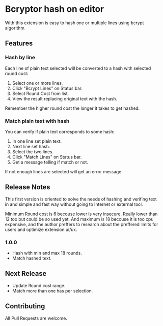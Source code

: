 # Bcryptor hash on editor

With this extension is easy to hash one or multiple lines using bcrypt algorithm.

## Features

### Hash by line

Each line of plain text selected will be converted to a hash with selected round cost:

1. Select one or more lines.
2. Click "Bcrypt Lines" on Status bar.
3. Select Round Cost from list.
4. View the result replacing original text with the hash.

Remember the higher round cost the longer it takes to get hashed.

### Match plain text with hash

You can verify if plain text corresponds to some hash:

1. In one line set plain text.
2. Next line set hash.
3. Select the two lines.
4. Click "Match Lines" on Status bar.
5. Get a message telling if match or not.

If not enough lines are selected will get an error message.

## Release Notes

This first version is oriented to solve the needs of hashing and verifing text in and simple and fast way without going to Internet or external tool.

Minimum Round cost is 6 becouse lower is very insecure. Really lower than 12 too but could be so used yet.
And maximum is 18 becouse it is too cpu expensive, and the author preffers to research about the preffered limits for users and optimize extension ui/ux.

### 1.0.0

* Hash with min and max 18 rounds.
* Match hashed text.

## Next Release

* Update Round cost range.
* Match more than one has per selection.

## Contributing

All Pull Requests are welcome.
